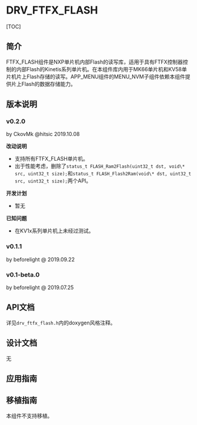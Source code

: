 # DRV_FTFX_FLASH

[TOC]

## 简介

FTFX_FLASH组件是NXP单片机内部Flash的读写库，适用于具有FTFX控制器控制的内部Flash的Kinetis系列单片机。在本组件库内用于MK66单片机和KV58单片机片上Flash存储的读写。APP_MENU组件的MENU_NVM子组件依赖本组件提供片上Flash的数据存储能力。



## 版本说明

### v0.2.0

by CkovMk @hitsic 2019.10.08

**改动说明**

- 支持所有FTFX_FLASH单片机。
- 出于性能考虑，删除了`status_t FLASH_Ram2Flash(uint32_t dst, void\* src, uint32_t size);`和`status_t FLASH_Flash2Ram(void\* dst, uint32_t src, uint32_t size);`两个API。

**开发计划**

- 暂无

**已知问题**

- 在KV1x系列单片机上未经过测试。



### v0.1.1

by beforelight @ 2019.09.22



### v0.1-beta.0

by beforelight @ 2019.07.25



## API文档

详见`drv_ftfx_flash.h`内的doxygen风格注释。



## 设计文档

无



## 应用指南



## 移植指南

本组件不支持移植。

